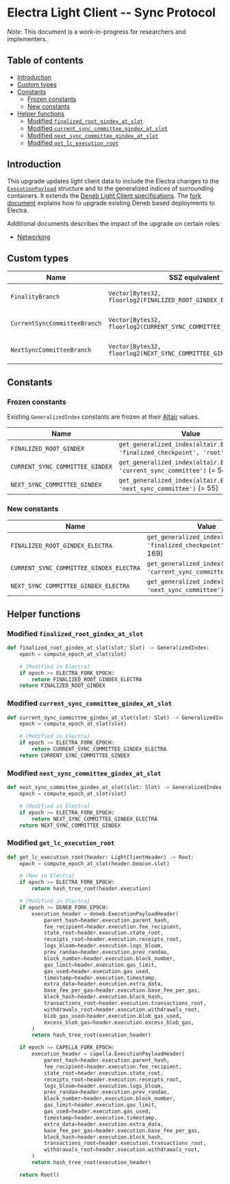# Electra Light Client -- Sync Protocol

*Note*: This document is a work-in-progress for researchers and implementers.

## Table of contents

<!-- TOC -->
<!-- START doctoc generated TOC please keep comment here to allow auto update -->
<!-- DON'T EDIT THIS SECTION, INSTEAD RE-RUN doctoc TO UPDATE -->

- [Introduction](#introduction)
- [Custom types](#custom-types)
- [Constants](#constants)
  - [Frozen constants](#frozen-constants)
  - [New constants](#new-constants)
- [Helper functions](#helper-functions)
  - [Modified `finalized_root_gindex_at_slot`](#modified-finalized_root_gindex_at_slot)
  - [Modified `current_sync_committee_gindex_at_slot`](#modified-current_sync_committee_gindex_at_slot)
  - [Modified `next_sync_committee_gindex_at_slot`](#modified-next_sync_committee_gindex_at_slot)
  - [Modified `get_lc_execution_root`](#modified-get_lc_execution_root)

<!-- END doctoc generated TOC please keep comment here to allow auto update -->
<!-- /TOC -->

## Introduction

This upgrade updates light client data to include the Electra changes to the [`ExecutionPayload`](../beacon-chain.md) structure and to the generalized indices of surrounding containers. It extends the [Deneb Light Client specifications](../../deneb/light-client/sync-protocol.md). The [fork document](./fork.md) explains how to upgrade existing Deneb based deployments to Electra.

Additional documents describes the impact of the upgrade on certain roles:
- [Networking](./p2p-interface.md)

## Custom types

| Name | SSZ equivalent | Description |
| - | - | - |
| `FinalityBranch` | `Vector[Bytes32, floorlog2(FINALIZED_ROOT_GINDEX_ELECTRA)]` | Merkle branch of `finalized_checkpoint.root` within `BeaconState` |
| `CurrentSyncCommitteeBranch` | `Vector[Bytes32, floorlog2(CURRENT_SYNC_COMMITTEE_GINDEX_ELECTRA)]` | Merkle branch of `current_sync_committee` within `BeaconState` |
| `NextSyncCommitteeBranch` | `Vector[Bytes32, floorlog2(NEXT_SYNC_COMMITTEE_GINDEX_ELECTRA)]` | Merkle branch of `next_sync_committee` within `BeaconState` |

## Constants

### Frozen constants

Existing `GeneralizedIndex` constants are frozen at their [Altair](../../altair/light-client/sync-protocol.md#constants) values.

| Name | Value |
| - | - |
| `FINALIZED_ROOT_GINDEX` | `get_generalized_index(altair.BeaconState, 'finalized_checkpoint', 'root')` (= 105) |
| `CURRENT_SYNC_COMMITTEE_GINDEX` | `get_generalized_index(altair.BeaconState, 'current_sync_committee')` (= 54) |
| `NEXT_SYNC_COMMITTEE_GINDEX` | `get_generalized_index(altair.BeaconState, 'next_sync_committee')` (= 55) |

### New constants

| Name | Value |
| - | - |
| `FINALIZED_ROOT_GINDEX_ELECTRA` | `get_generalized_index(BeaconState, 'finalized_checkpoint', 'root')` (= 169) |
| `CURRENT_SYNC_COMMITTEE_GINDEX_ELECTRA` | `get_generalized_index(BeaconState, 'current_sync_committee')` (= 86) |
| `NEXT_SYNC_COMMITTEE_GINDEX_ELECTRA` | `get_generalized_index(BeaconState, 'next_sync_committee')` (= 87) |

## Helper functions

### Modified `finalized_root_gindex_at_slot`

```python
def finalized_root_gindex_at_slot(slot: Slot) -> GeneralizedIndex:
    epoch = compute_epoch_at_slot(slot)

    # [Modified in Electra]
    if epoch >= ELECTRA_FORK_EPOCH:
        return FINALIZED_ROOT_GINDEX_ELECTRA
    return FINALIZED_ROOT_GINDEX
```

### Modified `current_sync_committee_gindex_at_slot`

```python
def current_sync_committee_gindex_at_slot(slot: Slot) -> GeneralizedIndex:
    epoch = compute_epoch_at_slot(slot)

    # [Modified in Electra]
    if epoch >= ELECTRA_FORK_EPOCH:
        return CURRENT_SYNC_COMMITTEE_GINDEX_ELECTRA
    return CURRENT_SYNC_COMMITTEE_GINDEX
```

### Modified `next_sync_committee_gindex_at_slot`

```python
def next_sync_committee_gindex_at_slot(slot: Slot) -> GeneralizedIndex:
    epoch = compute_epoch_at_slot(slot)

    # [Modified in Electra]
    if epoch >= ELECTRA_FORK_EPOCH:
        return NEXT_SYNC_COMMITTEE_GINDEX_ELECTRA
    return NEXT_SYNC_COMMITTEE_GINDEX
```

### Modified `get_lc_execution_root`

```python
def get_lc_execution_root(header: LightClientHeader) -> Root:
    epoch = compute_epoch_at_slot(header.beacon.slot)

    # [New in Electra]
    if epoch >= ELECTRA_FORK_EPOCH:
        return hash_tree_root(header.execution)

    # [Modified in Electra]
    if epoch >= DENEB_FORK_EPOCH:
        execution_header = deneb.ExecutionPayloadHeader(
            parent_hash=header.execution.parent_hash,
            fee_recipient=header.execution.fee_recipient,
            state_root=header.execution.state_root,
            receipts_root=header.execution.receipts_root,
            logs_bloom=header.execution.logs_bloom,
            prev_randao=header.execution.prev_randao,
            block_number=header.execution.block_number,
            gas_limit=header.execution.gas_limit,
            gas_used=header.execution.gas_used,
            timestamp=header.execution.timestamp,
            extra_data=header.execution.extra_data,
            base_fee_per_gas=header.execution.base_fee_per_gas,
            block_hash=header.execution.block_hash,
            transactions_root=header.execution.transactions_root,
            withdrawals_root=header.execution.withdrawals_root,
            blob_gas_used=header.execution.blob_gas_used,
            excess_blob_gas=header.execution.excess_blob_gas,
        )
        return hash_tree_root(execution_header)

    if epoch >= CAPELLA_FORK_EPOCH:
        execution_header = capella.ExecutionPayloadHeader(
            parent_hash=header.execution.parent_hash,
            fee_recipient=header.execution.fee_recipient,
            state_root=header.execution.state_root,
            receipts_root=header.execution.receipts_root,
            logs_bloom=header.execution.logs_bloom,
            prev_randao=header.execution.prev_randao,
            block_number=header.execution.block_number,
            gas_limit=header.execution.gas_limit,
            gas_used=header.execution.gas_used,
            timestamp=header.execution.timestamp,
            extra_data=header.execution.extra_data,
            base_fee_per_gas=header.execution.base_fee_per_gas,
            block_hash=header.execution.block_hash,
            transactions_root=header.execution.transactions_root,
            withdrawals_root=header.execution.withdrawals_root,
        )
        return hash_tree_root(execution_header)

    return Root()
```
